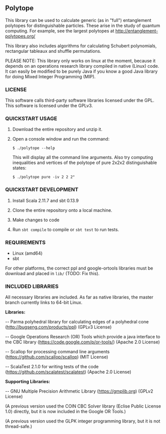 ## Polytope

This library can be used to calculate generic (as in "full") entanglement polytopes for 
distinguishable particles. These arise in the study of quantum computing.
For example, see the largest polytopes at http://entanglement-polytopes.org/

This library also includes algorithms for calculating Schubert polynomials, 
rectangular tableaux and shuffle permutations.

PLEASE NOTE: This library only works on linux at the moment, because it depends 
on an operations research library compiled in native (Linux) code. It can 
easily be modified to be purely Java if you know a good Java library for 
doing Mixed Integer Programming (MIP).

### LICENSE

This software calls third-party software libraries licensed under the GPL. This software is licensed under the GPLv3.

### QUICKSTART USAGE

1. Download the entire repository and unzip it.

2. Open a console window and run the command:
   ```
   $ ./polytope --help
   ```
   This will display all the command line arguments. Also try computing inequalities and vertices of the polytope of pure 2x2x2 distinguishable states:
   ```
   $ ./polytope pure -iv 2 2 2"
   ```

### QUICKSTART DEVELOPMENT

1. Install Scala 2.11.7 and sbt 0.13.9

2. Clone the entire repository onto a local machine.

3. Make changes to code

4. Run `sbt compile` to compile or `sbt test` to run tests.

### REQUIREMENTS

* Linux (amd64)
* sbt

For other platforms, the correct ppl and google-ortools libraries must be download and placed in `lib/` (TODO: Fix this).

### INCLUDED LIBRARIES

All necessary libraries are included. As far as native libraries, the master 
branch currently links to 64-bit Linux.

__Libraries:__

-- Parma polyhedral library for calculating edges of a polyhedral cone 
   (http://bugseng.com/products/ppl) (GPLv3 License)
   
-- Google Operations Research (OR) Tools which provide a java interface to
   the CBC library
   (https://code.google.com/p/or-tools/) (Apache 2.0 License)
   
-- Scallop for processing command line arguments
   (https://github.com/scallop/scallop) (MIT License)

-- ScalaTest 2.1.0 for writing tests of the code
   (https://github.com/scalatest/scalatest) (Apache 2.0 License)
   
__Supporting Libraries:__

-- GNU Multiple Precision Arithmetic Library
   (https://gmplib.org) (GPLv2 License)

(A previous version used the COIN CBC Solver library (Eclise Public License 1.0) directly, but it is now included in the Google OR Tools.) 

(A previous version used the GLPK integer programming library, but it is not
thread-safe.)
